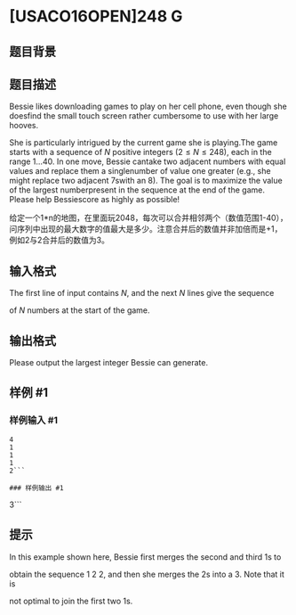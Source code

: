 # [USACO16OPEN]248 G

## 题目背景



## 题目描述

Bessie likes downloading games to play on her cell phone, even though she  doesfind the small touch screen rather cumbersome to use with her large hooves.

She is particularly intrigued by the current game she is playing.The game starts with a sequence of $N$ positive integers ($2 \leq N\leq 248$), each in the range $1 \ldots 40$.  In one move, Bessie cantake two adjacent numbers with equal values and replace them a singlenumber of value one greater (e.g., she might replace two adjacent 7swith an 8).  The goal is to maximize the value of the largest numberpresent in the sequence at the end of the game.  Please help Bessiescore as highly as possible!

给定一个1\*n的地图，在里面玩2048，每次可以合并相邻两个（数值范围1-40），问序列中出现的最大数字的值最大是多少。注意合并后的数值并非加倍而是+1，例如2与2合并后的数值为3。


## 输入格式

The first line of input contains $N$, and the next $N$ lines give the sequence

of $N$ numbers at the start of the game.


## 输出格式

Please output the largest integer Bessie can generate.


## 样例 #1

### 样例输入 #1
```
4
1
1
1
2```

### 样例输出 #1

```
3```

## 提示

In this example shown here, Bessie first merges the second and third 1s to

obtain the sequence 1 2 2, and then she merges the 2s into a 3.  Note that it is

not optimal  to join the first two 1s.

